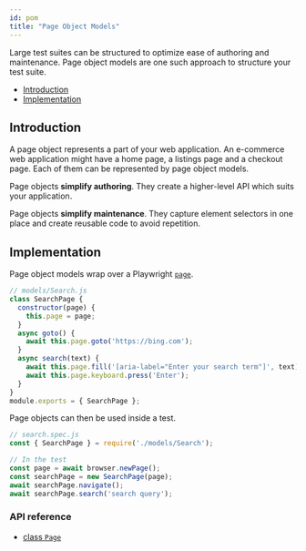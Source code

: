 ```yaml
---
id: pom
title: "Page Object Models"
---
```


Large test suites can be structured to optimize ease of authoring and maintenance.
Page object models are one such approach to structure your test suite.

<!-- GEN:toc-top-level -->
- [Introduction](#introduction)
- [Implementation](#implementation)
<!-- GEN:stop -->

## Introduction
A page object represents a part of your web application. An e-commerce web
application might have a home page, a listings page and a checkout page. Each of
them can be represented by page object models.

Page objects **simplify authoring**. They create a higher-level API which suits
your application.

Page objects **simplify maintenance**. They capture element selectors in one place
and create reusable code to avoid repetition.

## Implementation
Page object models wrap over a Playwright [`page`](./api/class-page.md#class-page).

```js
// models/Search.js
class SearchPage {
  constructor(page) {
    this.page = page;
  }
  async goto() {
    await this.page.goto('https://bing.com');
  }
  async search(text) {
    await this.page.fill('[aria-label="Enter your search term"]', text);
    await this.page.keyboard.press('Enter');
  }
}
module.exports = { SearchPage };
```

Page objects can then be used inside a test.

```js
// search.spec.js
const { SearchPage } = require('./models/Search');

// In the test
const page = await browser.newPage();
const searchPage = new SearchPage(page);
await searchPage.navigate();
await searchPage.search('search query');
```

### API reference
- [class `Page`](./api.md#class-page)
